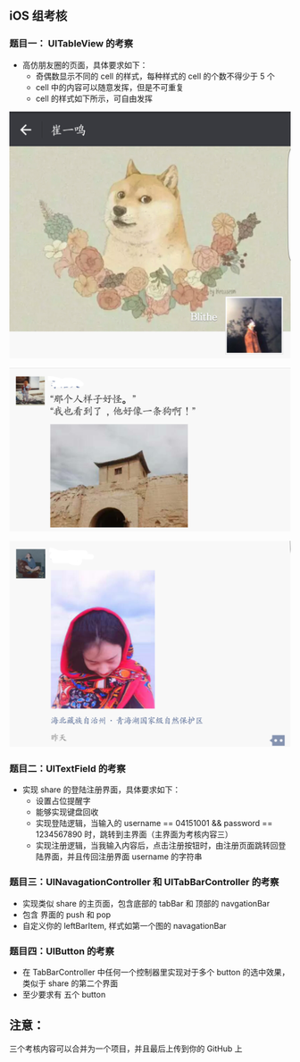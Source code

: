 ## iOS 组考核

### 题目一： UITableView 的考察
- 高仿朋友圈的页面，具体要求如下：
    - 奇偶数显示不同的 cell 的样式，每种样式的 cell 的个数不得少于 5 个
    - cell 中的内容可以随意发挥，但是不可重复
    - cell 的样式如下所示，可自由发挥
    
![Screenshot_20170807-150821](media/15020327108415/Screenshot_20170807-150821.png)

![Screenshot_20170807-150705](media/15020327108415/Screenshot_20170807-150705.png)

![Screenshot_20170807-150714](media/15020327108415/Screenshot_20170807-150714.png)

### 题目二：UITextField 的考察

- 实现 share 的登陆注册界面，具体要求如下：
	- 设置占位提醒字
	- 能够实现键盘回收
	- 实现登陆逻辑，当输入的 username == 04151001 && password == 1234567890 时，跳转到主界面（主界面为考核内容三）
	- 实现注册逻辑，当我输入内容后，点击注册按钮时，由注册页面跳转回登陆界面，并且传回注册界面 username 的字符串
	
### 题目三：UINavagationController 和 UITabBarController 的考察
- 实现类似 share 的主页面，包含底部的 tabBar 和 顶部的 navgationBar
- 包含 界面的 push 和 pop 
- 自定义你的 leftBarItem, 样式如第一个图的 navagationBar

### 题目四：UIButton 的考察
- 在 TabBarController 中任何一个控制器里实现对于多个 button 的选中效果，类似于 share 的第二个界面
- 至少要求有 五个 button 


## 注意：
三个考核内容可以合并为一个项目，并且最后上传到你的 GitHub 上


